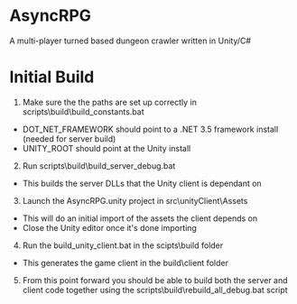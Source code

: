 AsyncRPG
========

A multi-player turned based dungeon crawler written in Unity/C#

Initial Build
=============
1) Make sure the the paths are set up correctly in scripts\build\build_constants.bat
 - DOT_NET_FRAMEWORK should point to a .NET 3.5 framework install (needed for server build)
 - UNITY_ROOT should point at the Unity install
2) Run scripts\build\build_server_debug.bat
 - This builds the server DLLs that the Unity client is dependant on
3) Launch the AsyncRPG.unity project in src\unityClient\Assets
 - This will do an initial import of the assets the client depends on
 - Close the Unity editor once it's done importing
4) Run the build_unity_client.bat in the scipts\build folder
 - This generates the game client in the build\client folder
5) From this point forward you should be able to build both the server and client
code together using the scripts\build\rebuild_all_debug.bat script
